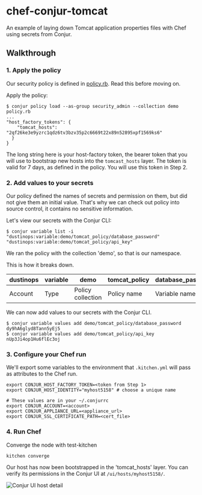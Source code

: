 # chef-conjur-tomcat

An example of laying down Tomcat application properties files with Chef using secrets
from Conjur.

## Walkthrough

### 1. Apply the policy

Our security policy is defined in [policy.rb](policy.rb).
Read this before moving on.

Apply the policy:

```sh-session
$ conjur policy load --as-group security_admin --collection demo policy.rb
...
"host_factory_tokens": {
    "tomcat_hosts": "2qf26ke3e9yzrc1qdz6tv3bzv35p2c6669t22x89n52895xpf1569ks6"
  }
}
```

The long string here is your host-factory token, the bearer token that you will use to bootstrap
new hosts into the `tomcast_hosts` layer. The token is valid for 7 days, as defined in the policy.
You will use this token in Step 2.

### 2. Add values to your secrets

Our policy defined the names of secrets and permission on them, but did not give them an initial value.
That's why we can check out policy into source control, it contains no sensitive information.

Let's view our secrets with the Conjur CLI:

```sh-session
$ conjur variable list -i
"dustinops:variable:demo/tomcat_policy/database_password"
"dustinops:variable:demo/tomcat_policy/api_key"
```

We ran the policy with the collection 'demo', so that is our namespace.

This is how it breaks down.

|dustinops|variable|demo|tomcat_policy|database_password|
|---|---|---|---|---|
|Account|Type|Policy collection|Policy name|Variable name|

We can now add values to our secrets with the Conjur CLI.

```sh-session
$ conjur variable values add demo/tomcat_policy/database_password dy9hA6glyd8Tann5yEj5
$ conjur variable values add demo/tomcat_policy/api_key nUp3Ji4op1Hu6flEc3oj
```

### 3. Configure your Chef run

We'll export some variables to the environment that `.kitchen.yml` will
pass as attributes to the Chef run.

```
export CONJUR_HOST_FACTORY_TOKEN=<token from Step 1>
export CONJUR_HOST_IDENTITY="myhost5158" # choose a unique name

# These values are in your ~/.conjurrc
export CONJUR_ACCOUNT=<account>
export CONJUR_APPLIANCE_URL=<appliance_url>
export CONJUR_SSL_CERTIFICATE_PATH=<cert_file>
```

### 4. Run Chef

Converge the node with test-kitchen

```
kitchen converge
```

Our host has now been bootstrapped in the 'tomcat_hosts' layer.
You can verify its permissions in the Conjur UI at `/ui/hosts/myhost5158/`.

![Conjur UI host detail](https://i.imgur.com/dJwXhpn.png)


